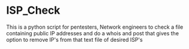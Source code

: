 # ISP_Check
This is a python script for pentesters, Network engineers to check a file containing public IP addresses and do a whois and post that gives the option to remove IP's from that text file of desired ISP's
